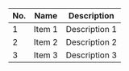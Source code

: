 | No. | Name   | Description       |
|-----|--------|-------------------|
| 1   | Item 1 | Description 1     |
| 2   | Item 2 | Description 2     |
| 3   | Item 3 | Description 3     |
